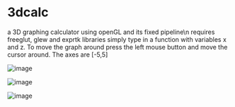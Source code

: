 # 3dcalc
a 3D graphing calculator using openGL and its fixed pipeline\n
requires freeglut, glew and exprtk libraries
simply type in a function with variables x and z. 
To move the graph around press the left mouse button and move the cursor around.
The axes are [-5,5]

![image](https://github.com/user-attachments/assets/0e25e533-c914-48fe-8a92-31d0bb16a7ec)

![image](https://github.com/user-attachments/assets/98af5af0-86f7-4585-b40d-cc163f9de463)

![image](https://github.com/user-attachments/assets/5dafddd5-677c-4049-bff0-b5838be0ddc7)
